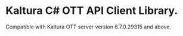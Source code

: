# Kaltura C# OTT API Client Library.
Compatible with Kaltura OTT server version 6.7.0.29315 and above.

